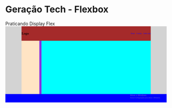 # Geração Tech - Flexbox
Praticando Display Flex
![Home](https://github.com/adrianomatos/geracao_tech_display_flex/blob/main/Flexbox.png)
